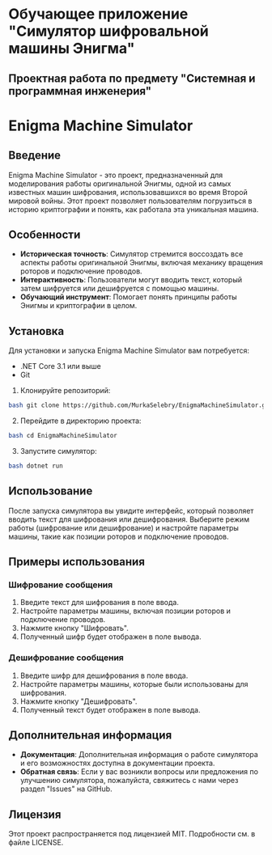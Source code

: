 Обучающее приложение "Симулятор шифровальной машины Энигма"
========
Проектная работа по предмету "Системная и программная инженерия"
-------
# Enigma Machine Simulator

## Введение

Enigma Machine Simulator - это проект, предназначенный для моделирования работы оригинальной Энигмы, одной из самых известных машин шифрования, использовавшихся во время Второй мировой войны. Этот проект позволяет пользователям погрузиться в историю криптографии и понять, как работала эта уникальная машина.

## Особенности

- **Историческая точность**: Симулятор стремится воссоздать все аспекты работы оригинальной Энигмы, включая механику вращения роторов и подключение проводов.
- **Интерактивность**: Пользователи могут вводить текст, который затем шифруется или дешифруется с помощью машины.
- **Обучающий инструмент**: Помогает понять принципы работы Энигмы и криптографии в целом.

## Установка

Для установки и запуска Enigma Machine Simulator вам потребуется:

- .NET Core 3.1 или выше
- Git

1. Клонируйте репозиторий:

```sh
bash git clone https://github.com/MurkaSelebry/EnigmaMachineSimulator.git
```

2. Перейдите в директорию проекта:

```sh
bash cd EnigmaMachineSimulator
```
3. Запустите симулятор:
```sh
bash dotnet run
```

## Использование

После запуска симулятора вы увидите интерфейс, который позволяет вводить текст для шифрования или дешифрования. Выберите режим работы (шифрование или дешифрование) и настройте параметры машины, такие как позиции роторов и подключение проводов.

## Примеры использования

### Шифрование сообщения

1. Введите текст для шифрования в поле ввода.
2. Настройте параметры машины, включая позиции роторов и подключение проводов.
3. Нажмите кнопку "Шифровать".
4. Полученный шифр будет отображен в поле вывода.

### Дешифрование сообщения

1. Введите шифр для дешифрования в поле ввода.
2. Настройте параметры машины, которые были использованы для шифрования.
3. Нажмите кнопку "Дешифровать".
4. Полученный текст будет отображен в поле вывода.

## Дополнительная информация

- **Документация**: Дополнительная информация о работе симулятора и его возможностях доступна в документации проекта.
- **Обратная связь**: Если у вас возникли вопросы или предложения по улучшению симулятора, пожалуйста, свяжитесь с нами через раздел "Issues" на GitHub.

## Лицензия

Этот проект распространяется под лицензией MIT. Подробности см. в файле LICENSE.
